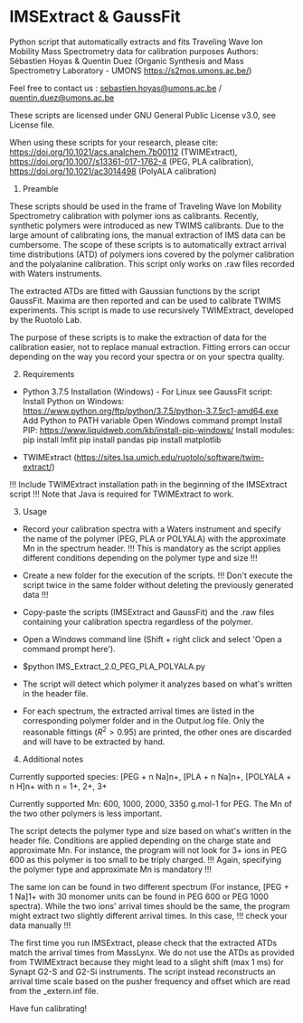 # IMSExtract & GaussFit
Python script that automatically extracts and fits Traveling Wave Ion Mobility Mass Spectrometry data for calibration purposes
Authors: Sébastien Hoyas & Quentin Duez (Organic Synthesis and Mass Spectrometry Laboratory - UMONS https://s2mos.umons.ac.be/)

Feel free to contact us : sebastien.hoyas@umons.ac.be / quentin.duez@umons.ac.be

These scripts are licensed under GNU General Public License v3.0, see License file.

When using these scripts for your research, please cite: https://doi.org/10.1021/acs.analchem.7b00112 (TWIMExtract), https://doi.org/10.1007/s13361-017-1762-4 (PEG, PLA calibration), https://doi.org/10.1021/ac3014498 (PolyALA calibration)

1. Preamble

These scripts should be used in the frame of Traveling Wave Ion Mobility Spectrometry calibration with polymer ions as calibrants. 
Recently, synthetic polymers were introduced as new TWIMS calibrants. Due to the large amount of calibrating ions, the manual extraction of IMS data can be cumbersome. 
The scope of these scripts is to automatically extract arrival time distributions (ATD) of polymers ions covered by the polymer calibration and the polyalanine calibration. 
This script only works on .raw files recorded with Waters instruments.

The extracted ATDs are fitted with Gaussian functions by the script GaussFit. Maxima are then reported and can be used to calibrate TWIMS experiments. 
This script is made to use recursively TWIMExtract, developed by the Ruotolo Lab.

The purpose of these scripts is to make the extraction of data for the calibration easier, not to replace manual extraction. 
Fitting errors can occur depending on the way you record your spectra or on your spectra quality.

2. Requirements

- Python 3.7.5
Installation (Windows) - For Linux see GaussFit script:
Install Python on Windows: https://www.python.org/ftp/python/3.7.5/python-3.7.5rc1-amd64.exe
Add Python to PATH variable
Open Windows command prompt
Install PIP: https://www.liquidweb.com/kb/install-pip-windows/
Install modules:
pip install lmfit
pip install pandas
pip install matplotlib

- TWIMExtract (https://sites.lsa.umich.edu/ruotolo/software/twim-extract/)

!!! Include TWIMExtract installation path in the beginning of the IMSExtract script !!!
Note that Java is required for TWIMExtract to work.


3. Usage

- Record your calibration spectra with a Waters instrument and specify the name of the polymer (PEG, PLA or POLYALA) with the approximate Mn in the spectrum header.
!!! This is mandatory as the script applies different conditions depending on the polymer type and size !!!

- Create a new folder for the execution of the scripts.
!!! Don't execute the script twice in the same folder without deleting the previously generated data !!!

- Copy-paste the scripts (IMSExtract and GaussFit) and the .raw files containing your calibration spectra regardless of the polymer.

- Open a Windows command line (Shift + right click and select 'Open a command prompt here').

- $python IMS_Extract_2.0_PEG_PLA_POLYALA.py

- The script will detect which polymer it analyzes based on what's written in the header file.

- For each spectrum, the extracted arrival times are listed in the corresponding polymer folder and in the Output.log file. 
Only the reasonable fittings ($R^2 > 0.95$) are printed, the other ones are discarded and will have to be extracted by hand.


4. Additional notes

Currently supported species: [PEG + n Na]n+, [PLA + n Na]n+, [POLYALA + n H]n+ with n = 1+, 2+, 3+

Currently supported Mn: 600, 1000, 2000, 3350 g.mol-1 for PEG. The Mn of the two other polymers is less important.

The script detects the polymer type and size based on what's written in the header file. Conditions are applied depending on the charge state and approximate Mn. 
For instance, the program will not look for 3+ ions in PEG 600 as this polymer is too small to be triply charged.
!!! Again, specifying the polymer type and approximate Mn is mandatory !!!

The same ion can be found in two different spectrum (For instance, [PEG + 1 Na]1+ with 30 monomer units can be found in PEG 600 or PEG 1000 spectra). 
While the two ions' arrival times should be the same, the program might extract two slightly different arrival times. In this case, !!! check your data manually !!!

The first time you run IMSExtract, please check that the extracted ATDs match the arrival times from MassLynx.
We do not use the ATDs as provided from TWIMExtract because they might lead to a slight shift (max 1 ms) for Synapt G2-S and G2-Si instruments. 
The script instead reconstructs an arrival time scale based on the pusher frequency and offset which are read from the _extern.inf file.

Have fun calibrating!







